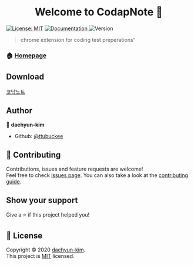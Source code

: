 <h1 align="center">Welcome to CodapNote 👋</h1>    

[![License: MIT](https://img.shields.io/badge/License-MIT-yellow.svg)](https://opensource.org/licenses/MIT)    <a href="https://github.com/ttubuckee/CodapNote#readme" target="_blank">
    <img alt="Documentation" src="https://img.shields.io/badge/documentation-yes-brightgreen.svg" />
  </a>    <img alt="Version" src="https://img.shields.io/badge/version-1.0.0-blue.svg?cacheSeconds=2592000" />

> chrome extension for coding test preperations&#34;    

### 🏠 [Homepage](https://github.com/ttubuckee/CodapNote#readme)

## Download   

[ 코답노트 ](https://chrome.google.com/webstore/detail/%EC%BD%94%EB%8B%B5%EB%85%B8%ED%8A%B8-%ED%94%84%EB%A1%9C%EA%B7%B8%EB%9E%98%EB%A8%B8%EC%8A%A4%EB%B0%B1%EC%A4%80%ED%95%B4%EC%BB%A4%EB%9E%AD%ED%81%AC-%EB%AC%B8%EC%A0%9C%ED%92%80%EC%9D%B4-%ED%99%95%EC%9E%A5/jnblbdlgdgbbgpnllacdodkncdckndli?hl=ko&authuser=0)

## Author

👤 **daehyun-kim**

* Github: [@ttubuckee](https://github.com/ttubuckee)

## 🤝 Contributing

Contributions, issues and feature requests are welcome!<br />Feel free to check [issues page](https://github.com/ttubuckee/CodapNote/issues). You can also take a look at the [contributing guide](https://github.com/ttubuckee/CodapNote/blob/master/CONTRIBUTING.md).

## Show your support

Give a ⭐️ if this project helped you!

## 📝 License

Copyright © 2020 [daehyun-kim](https://github.com/ttubuckee).<br />
This project is [MIT](https://github.com/ttubuckee/CodapNote/blob/master/LICENSE) licensed.
